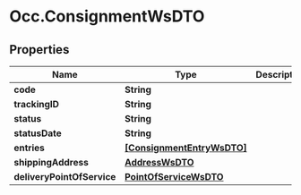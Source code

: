 # Occ.ConsignmentWsDTO

## Properties
Name | Type | Description | Notes
------------ | ------------- | ------------- | -------------
**code** | **String** |  | [optional] 
**trackingID** | **String** |  | [optional] 
**status** | **String** |  | [optional] 
**statusDate** | **String** |  | [optional] 
**entries** | [**[ConsignmentEntryWsDTO]**](ConsignmentEntryWsDTO.md) |  | [optional] 
**shippingAddress** | [**AddressWsDTO**](AddressWsDTO.md) |  | [optional] 
**deliveryPointOfService** | [**PointOfServiceWsDTO**](PointOfServiceWsDTO.md) |  | [optional] 


